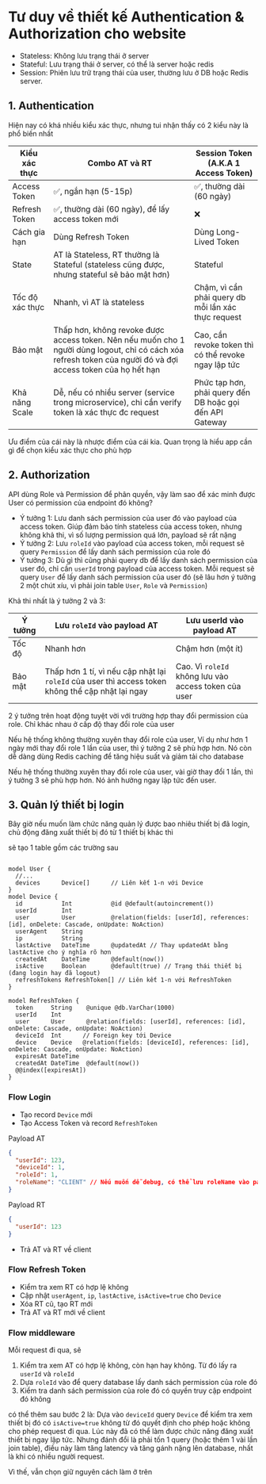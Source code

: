 # Tư duy về thiết kế Authentication & Authorization cho website

- Stateless: Không lưu trạng thái ở server
- Stateful: Lưu trạng thái ở server, có thể là server hoặc redis
- Session: Phiên lưu trữ trạng thái của user, thường lưu ở DB hoặc Redis server.

## 1. Authentication

Hiện nay có khá nhiều kiểu xác thực, nhưng tui nhận thấy có 2 kiểu này là phổ biến nhất

| Kiểu xác thực   | Combo AT và RT                                                                                                                                                | Session Token (A.K.A 1 Access Token)                         |
| --------------- | ------------------------------------------------------------------------------------------------------------------------------------------------------------- | ------------------------------------------------------------ |
| Access Token    | ✅, ngắn hạn (5-15p)                                                                                                                                          | ✅, thường dài (60 ngày)                                     |
| Refresh Token   | ✅, thường dài (60 ngày), để lấy access token mới                                                                                                             | ❌                                                           |
| Cách gia hạn    | Dùng Refresh Token                                                                                                                                            | Dùng Long-Lived Token                                        |
| State           | AT là Stateless, RT thường là Stateful (stateless cũng được, nhưng stateful sẽ bảo mật hơn)                                                                   | Stateful                                                     |
| Tốc độ xác thực | Nhanh, vì AT là stateless                                                                                                                                     | Chậm, vì cần phải query db mỗi lần xác thực request          |
| Bảo mật         | Thấp hơn, không revoke được access token. Nên nếu muốn cho 1 người dùng logout, chỉ có cách xóa refresh token của người đó và đợi access token của họ hết hạn | Cao, cần revoke token thì có thể revoke ngay lập tức         |
| Khả năng Scale  | Dễ, nếu có nhiều server (service trong microservice), chỉ cần verify token là xác thực đc request                                                         | Phức tạp hơn, phải query đến DB hoặc gọi đến API Gateway |

Ưu điểm của cái này là nhược điểm của cái kia. Quan trọng là hiểu app cần gì để chọn kiểu xác thực cho phù hợp

## 2. Authorization

API dùng Role và Permission để phân quyền, vậy làm sao để xác minh được User có permission của endpoint đó không?

- Ý tưởng 1: Lưu danh sách permission của user đó vào payload của access token. Giúp đảm bảo tính stateless của access token, nhưng không khả thi, vì số lượng permission quá lớn, payload sẽ rất nặng
- Ý tưởng 2: Lưu `roleId` vào payload của access token, mỗi request sẽ query `Permission` để lấy danh sách permission của role đó
- Ý tưởng 3: Dù gì thì cũng phải query db để lấy danh sách permission của user đó, chỉ cần `userId` trong payload của access token. Mỗi request sẽ query `User` để lấy danh sách permission của user đó (sẽ lâu hơn ý tưởng 2 một chút xíu, vì phải join table `User`, `Role` và `Permission`)

Khả thi nhất là ý tưởng 2 và 3:

| Ý tưởng | Lưu `roleId` vào payload AT                                                                       | Lưu userId vào payload AT                            |
| ------- | ------------------------------------------------------------------------------------------------- | ---------------------------------------------------- |
| Tốc độ  | Nhanh hơn                                                                                         | Chậm hơn (một ít)                                    |
| Bảo mật | Thấp hơn 1 tí, vì nếu cập nhật lại `roleId` của user thì access token không thể cập nhật lại ngay | Cao. Vì `roleId` không lưu vào access token của user |

2 ý tưởng trên hoạt động tuyệt vời với trường hợp thay đổi permission của role. Chỉ khác nhau ở cấp độ thay đổi role của user

Nếu hệ thống không thường xuyên thay đổi role của user, Ví dụ như hơn 1 ngày mới thay đổi role 1 lần của user, thì ý tưởng 2 sẽ phù hợp hơn. Nó còn dễ dàng dùng Redis caching để tăng hiệu suất và giảm tải cho database

Nếu hệ thống thường xuyên thay đổi role của user, vài giờ thay đổi 1 lần, thì ý tưởng 3 sẽ phù hợp hơn. Nó ảnh hưởng ngay lập tức đến user.

## 3. Quản lý thiết bị login

Bây giờ nếu muốn làm chức năng quản lý được bao nhiêu thiết bị đã login, chủ động đăng xuất thiết bị đó từ 1 thiết bị khác thì

sẽ tạo 1 table gồm các trường sau

```prisma

model User {
  //...
  devices      Device[]      // Liên kết 1-n với Device
}
model Device {
  id           Int           @id @default(autoincrement())
  userId       Int
  user         User          @relation(fields: [userId], references: [id], onDelete: Cascade, onUpdate: NoAction)
  userAgent    String
  ip           String
  lastActive   DateTime      @updatedAt // Thay updatedAt bằng lastActive cho ý nghĩa rõ hơn
  createdAt    DateTime      @default(now())
  isActive     Boolean       @default(true) // Trạng thái thiết bị (đang login hay đã logout)
  refreshTokens RefreshToken[] // Liên kết 1-n với RefreshToken
}

model RefreshToken {
  token     String    @unique @db.VarChar(1000)
  userId    Int
  user      User      @relation(fields: [userId], references: [id], onDelete: Cascade, onUpdate: NoAction)
  deviceId  Int      // Foreign key tới Device
  device    Device   @relation(fields: [deviceId], references: [id],  onDelete: Cascade, onUpdate: NoAction)
  expiresAt DateTime
  createdAt DateTime  @default(now())
  @@index([expiresAt])
}
```

### Flow Login

- Tạo record `Device` mới
- Tạo Access Token và record `RefreshToken`

Payload AT

```json
{
  "userId": 123,
  "deviceId": 1,
  "roleId": 1,
  "roleName": "CLIENT" // Nếu muốn dễ debug, có thể lưu roleName vào payload AT, còn không thì `roleId` là đủ
}
```

Payload RT

```json
{
  "userId": 123
}
```

- Trả AT và RT về client

### Flow Refresh Token

- Kiểm tra xem RT có hợp lệ không
- Cập nhật `userAgent`, `ip`, `lastActive`, `isActive=true` cho `Device`
- Xóa RT cũ, tạo RT mới
- Trả AT và RT mới về client

### Flow middleware

Mỗi request đi qua, sẽ

1. Kiểm tra xem AT có hợp lệ không, còn hạn hay không. Từ đó lấy ra `userId` và `roleId`
2. Dựa `roleId` vào để query database lấy danh sách permission của role đó
3. Kiểm tra danh sách permission của role đó có quyền truy cập endpoint đó không

có thể thêm sau bước 2 là: Dựa vào `deviceId` query `Device` để kiểm tra xem thiết bị đó có `isActive=true` không từ đó quyết định cho phép hoặc không cho phép request đi qua. Lúc này đã có thể làm được chức năng đăng xuất thiết bị ngay lập tức. Nhưng đánh đổi là phải tốn 1 query (hoặc thêm 1 vài lần join table), điều này làm tăng latency và tăng gánh nặng lên database, nhất là khi có nhiều người request.

Vì thế, vẫn chọn giữ nguyên cách làm ở trên
